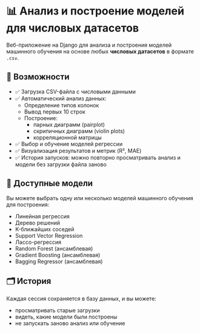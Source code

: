 # 📊 Анализ и построение моделей для числовых датасетов

Веб-приложение на Django для анализа и построения моделей машинного обучения на основе любых **числовых датасетов** в формате `.csv`.

## 🚀 Возможности

- ✅ Загрузка CSV-файла с числовыми данными
- ✅ Автоматический анализ данных:
  - Определение типов колонок
  - Вывод первых 10 строк
  - Построение:
    - парных диаграмм (pairplot)
    - скрипичных диаграмм (violin plots)
    - корреляционной матрицы
- ✅ Выбор и обучение моделей регрессии
- ✅ Визуализация результатов и метрик (R², MAE)
- ✅ История запусков: можно повторно просматривать анализ и модели без загрузки файла заново

## 🧠 Доступные модели

Вы можете выбрать одну или несколько моделей машинного обучения для построения:

- Линейная регрессия
- Дерево решений
- K-ближайших соседей
- Support Vector Regression
- Лассо-регрессия
- Random Forest (ансамблевая)
- Gradient Boosting (ансамблевая)
- Bagging Regressor (ансамблевая)

## 🗂 История

Каждая сессия сохраняется в базу данных, и вы можете:

- просматривать старые загрузки
- видеть, какие модели были построены
- не запускать заново анализ или обучение
